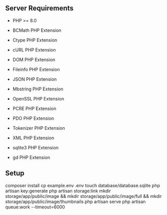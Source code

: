 ## Server Requirements

- PHP >= 8.0
- BCMath PHP Extension
- Ctype PHP Extension
- cURL PHP Extension
- DOM PHP Extension
- Fileinfo PHP Extension
- JSON PHP Extension
- Mbstring PHP Extension
- OpenSSL PHP Extension
- PCRE PHP Extension
- PDO PHP Extension
- Tokenizer PHP Extension
- XML PHP Extension

- sqlite3 PHP Extension
- gd PHP Extension

## Setup

composer install
cp example.env .env
touch database/database.sqlite
php artisan key:generate
php artisan storage:link
mkdir storage/app/public/image && mkdir storage/app/public/image/full && mkdir storage/app/public/image/thumbnails
php artisan serve
php artisan queue:work --timeout=6000